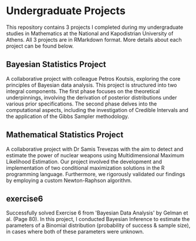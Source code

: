 # Undergraduate Projects

This repository contains 3 projects I completed during my undergraduate studies in Mathematics at the National and Kapodistrian University of Athens. All 3 projects are in RMarkdown format. More details about each project can be found below.

## Bayesian Statistics Project
A collaborative project with colleague Petros Koutsis, exploring the core principles of Bayesian data analysis. This project is structured into two integral components. The first phase focuses on the theoretical underpinnings, involving the derivation of posterior distributions under various prior specifications. The second phase delves into the computational aspects, including the investigation of Credible Intervals and the application of the Gibbs Sampler methodology.

## Mathematical Statistics Project
A collaborative project with Dr Samis Trevezas with the aim to detect and estimate the power of nuclear weapons using Multidimensional Maximum Likelihood Estimation. Our project involved the development and implementation of two conditional maximization solutions in the R programming language. Furthermore, we rigorously validated our findings by employing a custom Newton-Raphson algorithm.

## exercise6
Successfully solved Exercise 6 from 'Bayesian Data Analysis' by Gelman et al. (Page 80). In this project, I conducted Bayesian Inference to estimate the parameters of a Binomial distribution (probability of success & sample size), in cases where both of these parameters were unknown.
